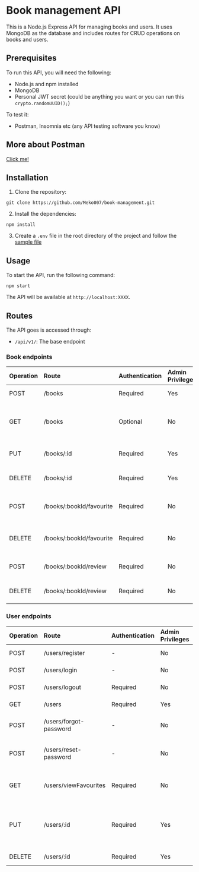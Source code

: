 # Book management API

This is a Node.js Express API for managing books and users. It uses MongoDB as the database and includes routes for CRUD operations on books and users.

## Prerequisites

To run this API, you will need the following:

- Node.js and npm installed
- MongoDB
- Personal JWT secret (could be anything you want or you can run this `crypto.randomUUID();`)

To test it:
- Postman, Insomnia etc (any API testing software you know)

## More about Postman

[Click me!](https://learning.postman.com/docs/introduction/overview/)

## Installation

1. Clone the repository:

```
git clone https://github.com/Meko007/book-management.git
```

2. Install the dependencies:

```
npm install
```

3. Create a `.env` file in the root directory of the project and follow the [sample file](./.env.sample)


## Usage

To start the API, run the following command:

```
npm start
```

The API will be available at `http://localhost:XXXX`.

## Routes

The API goes is accessed through:

- `/api/v1/`: The base endpoint

### Book endpoints

| Operation | Route | Authentication | Admin Privileges | Unique user | Description |
|:----------|:------|:---------------|:-----------------|:------------|:------------|
| POST | /books | Required | Yes | No | Creates a new book |
| GET | /books | Optional | No | No | Returns all books if no query parameters are given |
| PUT | /books/:id | Required | Yes | No | Updates book by its id |
| DELETE | /books/:id | Required | Yes | No | Deletes book by its id |
| POST | /books/:bookId/favourite | Required | No | Yes | Adds a book as a user's favourite |
| DELETE | /books/:bookId/favourite | Required | No | Yes | Deletes book from a user's favourites |
| POST | /books/:bookId/review | Required | No | Yes | User reviews a book
| DELETE | /books/:bookId/review | Required | No | Yes | User deletes review

### User endpoints

| Operation | Route | Authentication | Admin Privileges | Unique user | Description |
|:----------|:------|:---------------|:-----------------|:------------|:------------|
| POST | /users/register | - | No | - | Registers a new user |
| POST | /users/login | - | No | Yes | Logs in user |
| POST | /users/logout | Required | No | Yes | Logs out user |
| GET | /users | Required | Yes | - | Get all users |
| POST | /users/forgot-password | - | No | Yes | User forgets password |
| POST | /users/reset-password | - | No | Yes | User requests to change password |
| GET | /users/viewFavourites | Required | No | Yes | User views their favourite books |
| PUT | /users/:id | Required | Yes | - | Updates a user's suspension and/or admin status |
| DELETE | /users/:id | Required | Yes | - | Deletes a user |
